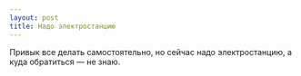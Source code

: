 ```yaml
---
layout: post 
title: Надо электростанцию 
--- 
```

Привык все делать самостоятельно, но сейчас надо электростанцию, а куда обратиться — не знаю.